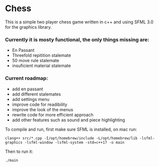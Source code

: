 # Chess

This is a simple two player chess game written in c++ and using SFML 3.0 for the graphics library.

### Currently it is mosty functional, the only things missing are:
- En Passant
- Threefold repitition stalemate
- 50 move rule stalemate
- insuficient material stalemate

### Current roadmap: 
- add en passant
- add different stalemates
- add settings menu
- improve code for readibility
- improve the look of the menus
- rewrite code for more efficient approach
- add other features such as sound and piece highlighting

To compile and run, first make sure SFML is installed, on mac run:
```
clang++ src/*.cpp -I/opt/homebrew/include -L/opt/homebrew/lib -lsfml-graphics -lsfml-window -lsfml-system -std=c++17 -o main
```
Then to run it:
```
./main
```